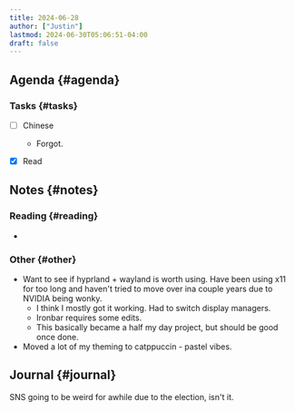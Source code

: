 ```yaml
---
title: 2024-06-28
author: ["Justin"]
lastmod: 2024-06-30T05:06:51-04:00
draft: false
---
```


## Agenda {#agenda}


### Tasks {#tasks}

-   [ ] Chinese
    -   Forgot.
-   [X] Read


## Notes {#notes}


### Reading {#reading}

-


### Other {#other}

-   Want to see if hyprland + wayland is worth using. Have been using x11 for too
    long and haven't tried to move over ina couple years due to NVIDIA being
    wonky.
    -   I think I mostly got it working. Had to switch display managers.
    -   Ironbar requires some edits.
    -   This basically became a half my day project, but should be good once done.
-   Moved a lot of my theming to catppuccin - pastel vibes.


## Journal {#journal}

SNS going to be weird for awhile due to the election, isn't it.
